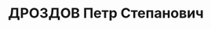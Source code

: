 ---
title: ДРОЗДОВ Петр Степанович
description: "Род. в 1900, Иваново-Вознесенская губ., дер. Бобры, русский, обр.: высшее,\
  \ член ВКП(б). Проживал: Москва, Тружеников пер, д. 4, кв. 58. Зав. кафедрой истории\
  \ СССР в Институте красной профессуры, профессор. \n  Арестован 26.07.1937. Обв.\
  \ в участии в антисоветской террористической организации правых и вербовке в организацию\
  \ новых членов. Приговор: ВК ВС СССР, 02.11.1937 – ВМН. Расстрелян 02.11.1937, г.Москва.\
  \ \n  Реабилитирован ВК ВС СССР 15.06.1957"
---